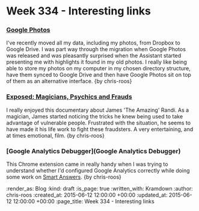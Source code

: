 Week 334 - Interesting links
============================

### [Google Photos](http://googleblog.blogspot.co.uk/2015/05/picture-this-fresh-approach-to-photos.html)

I've recently moved all my data, including my photos, from Dropbox to Google Drive. I was part way through the migration when Google Photos was released and was pleasantly surprised when the Assistant started presenting me with highlights it found in my old photos. I really like being able to store my photos on my computer in my chosen directory structure, have them synced to Google Drive and then have Google Photos sit on top of them as an alternative interface. {by chris-roos}


### [Exposed: Magicians, Psychics and Frauds](http://www.bbc.co.uk/programmes/b04ndsb3)

I really enjoyed this documentary about James 'The Amazing' Randi. As a magician, James started noticing the tricks he knew being used to take advantage of vulnerable people. Frustrated with the situation, he seems to have made it his life work to fight these fraudsters. A very entertaining, and at times emotional, film. {by chris-roos}


### [Google Analytics Debugger](Google Analytics Debugger)

This Chrome extension came in really handy when I was trying to understand whether I'd configured Google Analytics correctly while doing some work on [Smart Answers](https://github.com/alphagov/smart-answers). {by chris-roos}


:render_as: Blog
:kind: draft
:is_page: true
:written_with: Kramdown
:author: chris-roos
:created_at: 2015-06-12 12:00:00 +00:00
:updated_at: 2015-06-12 12:00:00 +00:00
:page_title: Week 334 - Interesting links
